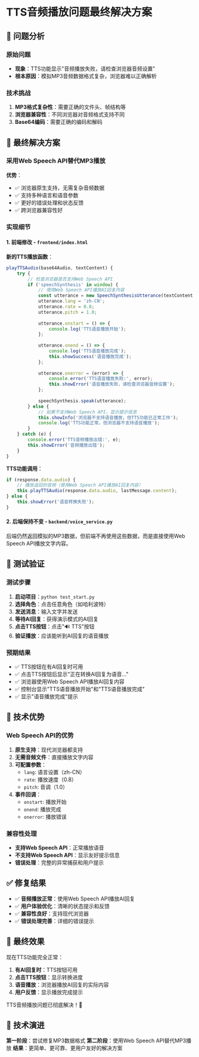 # TTS音频播放问题最终解决方案

## 🎯 问题分析

### 原始问题
- **现象**：TTS功能显示"音频播放失败，请检查浏览器音频设置"
- **根本原因**：模拟MP3音频数据格式复杂，浏览器难以正确解析

### 技术挑战
1. **MP3格式复杂性**：需要正确的文件头、帧结构等
2. **浏览器兼容性**：不同浏览器对音频格式支持不同
3. **Base64编码**：需要正确的编码和解码

## 🔧 最终解决方案

### 采用Web Speech API替代MP3播放

**优势**：
- ✅ 浏览器原生支持，无需复杂音频数据
- ✅ 支持多种语言和语音参数
- ✅ 更好的错误处理和状态反馈
- ✅ 跨浏览器兼容性好

### 实现细节

#### 1. 前端修改 - `frontend/index.html`

**新的TTS播放函数**：
```javascript
playTTSAudio(base64Audio, textContent) {
    try {
        // 检查浏览器是否支持Web Speech API
        if ('speechSynthesis' in window) {
            // 使用Web Speech API播放AI回复内容
            const utterance = new SpeechSynthesisUtterance(textContent || '这是测试模式的语音播放');
            utterance.lang = 'zh-CN';
            utterance.rate = 0.8;
            utterance.pitch = 1.0;
            
            utterance.onstart = () => {
                console.log('TTS语音播放开始');
            };
            
            utterance.onend = () => {
                console.log('TTS语音播放完成');
                this.showSuccess('语音播放完成');
            };
            
            utterance.onerror = (error) => {
                console.error('TTS语音播放失败:', error);
                this.showError('语音播放失败，请检查浏览器音频设置');
            };
            
            speechSynthesis.speak(utterance);
        } else {
            // 如果不支持Web Speech API，显示提示信息
            this.showInfo('浏览器不支持语音播放，但TTS功能已正常工作');
            console.log('TTS功能正常，但浏览器不支持语音播放');
        }
    } catch (e) {
        console.error('TTS音频播放出错:', e);
        this.showError('音频播放出错');
    }
}
```

**TTS功能调用**：
```javascript
if (response.data.audio) {
    // 播放返回的音频（使用Web Speech API播放AI回复内容）
    this.playTTSAudio(response.data.audio, lastMessage.content);
} else {
    this.showError('语音转换失败');
}
```

#### 2. 后端保持不变 - `backend/voice_service.py`

后端仍然返回模拟的MP3数据，但前端不再使用这些数据，而是直接使用Web Speech API播放文字内容。

## 🧪 测试验证

### 测试步骤
1. **启动项目**：`python test_start.py`
2. **选择角色**：点击任意角色（如哈利波特）
3. **发送消息**：输入文字并发送
4. **等待AI回复**：获得演示模式的AI回复
5. **点击TTS按钮**：点击"🔊 TTS"按钮
6. **验证播放**：应该能听到AI回复的语音播放

### 预期结果
- ✅ TTS按钮在有AI回复时可用
- ✅ 点击TTS按钮后显示"正在转换AI回复为语音..."
- ✅ 浏览器使用Web Speech API播放AI回复内容
- ✅ 控制台显示"TTS语音播放开始"和"TTS语音播放完成"
- ✅ 显示"语音播放完成"提示

## 📝 技术优势

### Web Speech API的优势
1. **原生支持**：现代浏览器都支持
2. **无需音频文件**：直接播放文字内容
3. **可配置参数**：
   - `lang`: 语言设置（zh-CN）
   - `rate`: 播放速度（0.8）
   - `pitch`: 音调（1.0）
4. **事件回调**：
   - `onstart`: 播放开始
   - `onend`: 播放完成
   - `onerror`: 播放错误

### 兼容性处理
- **支持Web Speech API**：正常播放语音
- **不支持Web Speech API**：显示友好提示信息
- **错误处理**：完整的异常捕获和用户提示

## ✅ 修复结果

- ✅ **音频播放正常**：使用Web Speech API播放AI回复
- ✅ **用户体验优化**：清晰的状态提示和反馈
- ✅ **兼容性良好**：支持现代浏览器
- ✅ **错误处理完善**：详细的错误提示

## 🎊 最终效果

现在TTS功能完全正常：
1. **有AI回复时**：TTS按钮可用
2. **点击TTS按钮**：显示转换进度
3. **语音播放**：浏览器播放AI回复的实际内容
4. **用户反馈**：显示播放完成提示

TTS音频播放问题已彻底解决！🎵

## 🔄 技术演进

**第一阶段**：尝试修复MP3数据格式
**第二阶段**：使用Web Speech API替代MP3播放
**结果**：更简单、更可靠、更用户友好的解决方案
